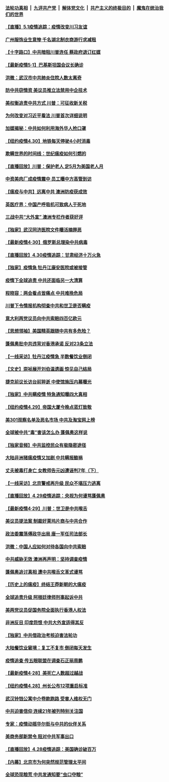 ####  [法轮功真相](../../../../basic/blob/master/README.md?t=05012231) &nbsp;|&nbsp; [九评共产党](../../../../9ping.md/blob/master/README.md?t=05012231) &nbsp;|&nbsp; [解体党文化](../../../../jtdwh.md/blob/master/README.md?t=05012231)  &nbsp;|&nbsp; [共产主义的终极目的](../../../../gczydzjmd.md/blob/master/README.md?t=05012231) &nbsp;|&nbsp; [魔鬼在统治我们的世界](../../../../mgztzwmdsj.md/blob/master/README.md?t=05012231) 

#### [【直播】5.1疫情追踪：疫情改变川习友谊](../pages/nf4514/n12075647.md?t=05012231) 

#### [广州服饰业生意惨 千名湖北制衣商游行求减租](../pages/nf4514/n12075516.md?t=05012231) 

#### [【十字路口】中共暗阻川普连任 蔡政府退订红媒](../pages/nf4514/n12074348.md?t=05012231) 

#### [【最新疫情5·1】巴基斯坦国会议长确诊](../pages/nf4514/n12070575.md?t=05012231) 

#### [洪微：武汉市中共肺炎住院人数太离奇](../pages/nf4514/n12074462.md?t=05012231) 

#### [防中共窃情资 美议员推立法禁用中企技术](../pages/nf4514/n12074650.md?t=05012231) 

#### [美权衡追责中共方式 川普：可征收新关税](../pages/nf4514/n12074524.md?t=05012231) 

#### [为何改变对习近平看法 川普首次详细说明](../pages/nf4514/n12074206.md?t=05012231) 

#### [加媒揭秘：中共如何利用海外华人抢口罩](../pages/nf4514/n12074090.md?t=05012231) 

#### [【纽约疫情4.30】地铁每天停驶4小时消毒](../pages/nf4514/n12072756.md?t=05012231) 

#### [欺瞒世界的时间线：世纪瘟疫如何引燃的](../pages/nf4514/n12073970.md?t=05012231) 

#### [【直播回放】川普：保护老人 定5月为美国老人月](../pages/nf4514/n12073786.md?t=05012231) 

#### [中资美肉厂成疫情震中 员工曝中方高管到访](../pages/nf4514/n12073634.md?t=05012231) 

#### [【瘟疫与中共】远离中共 澳洲防疫获成效](../pages/nf4514/n12071433.md?t=05012231) 

#### [英医疗界：中国产呼吸机可致病人于死地](../pages/nf4514/n12073372.md?t=05012231) 

#### [三战中共“大外宣” 澳洲专栏作者获好评](../pages/nf4514/n12072930.md?t=05012231) 

#### [【独家】武汉同济医院文件曝活摘罪恶](../pages/nf4514/n12045273.md?t=05012231) 

#### [【最新疫情4·30】俄罗斯总理染中共病毒](../pages/nf4514/n12071230.md?t=05012231) 

#### [【直播回放】4.30疫情追踪：甘肃经济十万火急](../pages/nf4514/n12072832.md?t=05012231) 

#### [【独家】疫情急 牡丹江康安医院或被接管](../pages/nf4514/n12071450.md?t=05012231) 

#### [疫情下全球追责 中共还面临另一大清算](../pages/nf4514/n12070397.md?t=05012231) 

#### [程晓容：两会看点皆痛点 中共难挽危局](../pages/nf4514/n12072241.md?t=05012231) 

#### [川普下令情报机构彻查中共和世卫是否瞒疫](../pages/nf4514/n12070921.md?t=05012231) 

#### [意大利两党议员向中共索赔四百亿欧元](../pages/nf4514/n12072252.md?t=05012231) 

#### [【思想领袖】美国精英跟随中共有多危险？](../pages/nf4514/n12025291.md?t=05012231) 

#### [蓬佩奥批中共违背对香港承诺 反对23条立法](../pages/nf4514/n12071659.md?t=05012231) 

#### [【一线采访】牡丹江疫情急 半数餐饮业倒闭](../pages/nf4514/n12071658.md?t=05012231) 

#### [【文史】崇祯展开刘伯温遗画 惊见自己结局](../pages/nf4514/n12054891.md?t=05012231) 

#### [捷克前议长访台前猝逝 中使馆施压内幕曝光](../pages/nf4514/n12071426.md?t=05012231) 

#### [【独家】中共瞒疫情 特急通知曝四大真相](../pages/nf4514/n12071314.md?t=05012231) 

#### [【纽约疫情4.29】帝国大厦今晚点蓝灯致敬](../pages/nf4514/n12069759.md?t=05012231) 

#### [美301观察名单及恶名市场 中共及淘宝网上榜](../pages/nf4514/n12071117.md?t=05012231) 

#### [全球被中共“毒”害该怎么办 蓬佩奥这样说](../pages/nf4514/n12070958.md?t=05012231) 

#### [【独家音频】中共监控民众有极隐密途径](../pages/nf4514/n12070927.md?t=05012231) 

#### [大陆非洲猪瘟疫情又加剧 中共瞒报酿祸](../pages/nf4514/n12070457.md?t=05012231) 

#### [丈夫被毒打身亡 女教师告元凶遭诬判7年（下）](../pages/nf4514/n12059303.md?t=05012231) 

#### [【一线采访】北京警戒再升级 民众不堪压力逃离](../pages/nf4514/n12068957.md?t=05012231) 

#### [【直播回放】4.29疫情追踪：央视为何谩骂蓬佩奥](../pages/nf4514/n12070041.md?t=05012231) 

#### [【最新疫情4·29】川普：世卫是中共喉舌](../pages/nf4514/n12068487.md?t=05012231) 

#### [美议员提法案 制裁好莱坞片商与中共合作](../pages/nf4514/n12069038.md?t=05012231) 

#### [政法委震荡傅政华出局 唐一军任司法部长](../pages/nf4514/n12069348.md?t=05012231) 

#### [洪微：中国人应如何对待各国向中共索赔](../pages/nf4514/n12069487.md?t=05012231) 

#### [中共威胁无效 澳洲再声明：坚持调查疫情](../pages/nf4514/n12068936.md?t=05012231) 

#### [蓬佩奥追讨真相 遭中共喉舌文革式谩骂](../pages/nf4514/n12068521.md?t=05012231) 

#### [【历史上的瘟疫】终结王莽新朝的大瘟疫](../pages/nf4514/n12059475.md?t=05012231) 

#### [全球追责升级 阿根廷律师刑事起诉中共](../pages/nf4514/n12068906.md?t=05012231) 

#### [美两党议员促国务院全面执行香港人权法](../pages/nf4514/n12068873.md?t=05012231) 

#### [非洲反目 印度怨恨 中共大外宣适得其反](../pages/nf4514/n12063407.md?t=05012231) 

#### [【独家】中共借政治考核迫害法轮功](../pages/nf4514/n12063585.md?t=05012231) 

#### [大陆餐饮业窘境：复工不复市 倒闭每天发生](../pages/nf4514/n12068492.md?t=05012231) 

#### [疫情追查 传五眼联盟在调查石正丽周鹏](../pages/nf4514/n12068456.md?t=05012231) 

#### [【最新疫情4·28】美死亡人数超过越战](../pages/nf4514/n12066045.md?t=05012231) 

#### [【纽约疫情4.28】州长公布12项重启标准](../pages/nf4514/n12067247.md?t=05012231) 

#### [武汉铃铛公寓中介卷款跑路 受害人维权无门](../pages/nf4514/n12068286.md?t=05012231) 

#### [中共迫害信仰 连续21年被列特别关注国](../pages/nf4514/n12068191.md?t=05012231) 

#### [专家：疫情动摇华尔街与中共的伙伴关系](../pages/nf4514/n12065101.md?t=05012231) 

#### [美商务部新禁令 阻对中共军事出口](../pages/nf4514/n12067379.md?t=05012231) 

#### [【直播回放】4.28疫情追踪：美国确诊破百万](../pages/nf4514/n12067332.md?t=05012231) 

#### [【内幕】北京市为何突然规范管理太平间](../pages/nf4514/n12065934.md?t=05012231) 

#### [全球恐现粮荒 中共发通知要“虫口夺粮”](../pages/nf4514/n12066948.md?t=05012231) 

